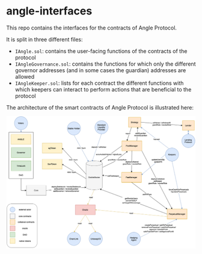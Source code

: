 # angle-interfaces

This repo contains the interfaces for the contracts of Angle Protocol.

It is split in three different files:

- `IAngle.sol`: contains the user-facing functions of the contracts of the protocol
- `IAngleGovernance.sol`: contains the functions for which only the different governor addresses (and in some cases the guardian) addresses are allowed
- `IAngleKeeper.sol`: lists for each contract the different functions with which keepers can interact to perform actions that are beneficial to the protocol

The architecture of the smart contracts of Angle Protocol is illustrated here:

![Angle Protocol Smart Contract Architecture](./AngleArchitectureSchema.png)
